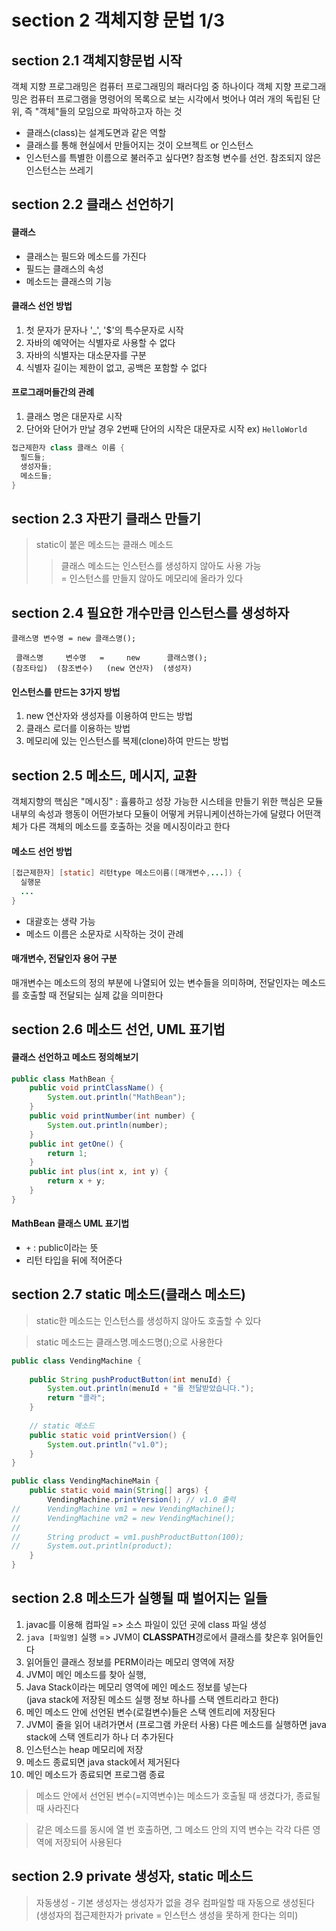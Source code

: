 # section 2 객체지향 문법 1/3
## section 2.1 객체지향문법 시작
객체 지향 프로그래밍은 컴퓨터 프로그래밍의 패러다임 중 하나이다
객체 지향 프로그래밍은 컴퓨터 프로그램을 명령어의 목록으로 보는 시각에서 벗어나 여러 개의 독립된 단위, 즉 "객체"들의 모임으로 파악하고자 하는 것

- 클래스(class)는 설계도면과 같은 역할
- 클래스를 통해 현실에서 만들어지는 것이 오브젝트 or 인스턴스 
- 인스턴스를 특별한 이름으로 불러주고 싶다면? 참조형 변수를 선언. 참조되지 않은 인스턴스는 쓰레기

## section 2.2 클래스 선언하기
#### 클래스 
- 클래스는 필드와 메소드를 가진다
- 필드는 클래스의 속성
- 메소드는 클래스의 기능

#### 클래스 선언 방법
1. 첫 문자가 문자나 '_', '$'의 특수문자로 시작
2. 자바의 예약어는 식별자로 사용할 수 없다
3. 자바의 식별자는 대소문자를 구분
4. 식별자 길이는 제한이 없고, 공백은 포함할 수 없다


#### 프로그래머들간의 관례
1. 클래스 명은 대문자로 시작
2. 단어와 단어가 만날 경우 2번째 단어의 시작은 대문자로 시작 ex) ```HelloWorld```

```java
접근제한자 class 클래스 이름 {
  필드들;
  생성자들;
  메소드들;
}
```
## section 2.3 자판기 클래스 만들기
> static이 붙은 메소드는 클래스 메소드
> > 클래스 메소드는 인스턴스를 생성하지 않아도 사용 가능      
> > = 인스턴스를 만들지 않아도 메모리에 올라가 있다

## section 2.4 필요한 개수만큼 인스턴스를 생성하자
```
클래스명 변수명 = new 클래스명();
```

``` 
 클래스명     변수명   =     new      클래스명();
(참조타입)  (참조변수)   (new 연산자)  (생성자)
```
#### 인스턴스를 만드는 3가지 방법
1. new 연산자와 생성자를 이용하여 만드는 방법
2. 클래스 로더를 이용하는 방법
3. 메모리에 있는 인스턴스를 복제(clone)하여 만드는 방법


## section 2.5 메소드, 메시지, 교환
객체지향의 핵심은 "메시징"
: 휼륭하고 성장 가능한 시스테을 만들기 위한 핵심은 모듈 내부의 속성과 행동이 어떤가보다 모듈이 어떻게 커뮤니케이션하는가에 달렸다
어떤객체가 다른 객체의 메소드를 호출하는 것을 메시징이라고 한다

#### 메소드 선언 방법
```java
[접근제한자] [static] 리턴type 메소드이름([매개변수,...]) {
  실행문
  ...
}
```

- 대괄호는 생략 가능
- 메소드 이름은 소문자로 시작하는 것이 관례

#### 매개변수, 전달인자 용어 구분
매개변수는 메소드의 정의 부분에 나열되어 있는 변수들을 의미하며, 전달인자는 메소드를 호출할 때 전달되는 실제 값을 의미한다

## section 2.6 메소드 선언, UML 표기법
#### 클래스 선언하고 메소드 정의해보기



```java
public class MathBean {
	public void printClassName() {
		System.out.println("MathBean");
	}
	public void printNumber(int number) {
		System.out.println(number);
	}
	public int getOne() {
		return 1;
	}
	public int plus(int x, int y) {
		return x + y;
	}
}
```

#### MathBean 클래스 UML 표기법

- ```+``` : public이라는 뜻
- 리턴 타입을 뒤에 적어준다

## section 2.7 static 메소드(클래스 메소드)
> static한 메소드는 인스턴스를 생성하지 않아도 호출할 수 있다



> static 메소드는 클래스명.메소드명();으로 사용한다

```java
public class VendingMachine {
	
	public String pushProductButton(int menuId) {
		System.out.println(menuId + "를 전달받았습니다.");
		return "콜라";
	}
	
	// static 메소드
	public static void printVersion() {
		System.out.println("v1.0");
	}
}
```

```java
public class VendingMachineMain {
	public static void main(String[] args) {
		VendingMachine.printVersion(); // v1.0 출력
//		VendingMachine vm1 = new VendingMachine();
//		VendingMachine vm2 = new VendingMachine();
//		
//		String product = vm1.pushProductButton(100);
//		System.out.println(product);
	}		
}
```


## section 2.8 메소드가 실행될 때 벌어지는 일들

1. javac를 이용해 컴파일 => 소스 파일이 있던 곳에 class 파일 생성
2. ```java [파일명]``` 실행 => JVM이 **CLASSPATH**경로에서 클래스를 찾은후 읽어들인다
3. 읽어들인 클래스 정보를 PERM이라는 메모리 영역에 저장
4. JVM이 메인 메소드를 찾아 실행,
5. Java Stack이라는 메모리 영역에 메인 메소드 정보를 넣는다     
   (java stack에 저장된 메소드 실행 정보 하나를 스택 엔트리라고 한다)
6. 메인 메소드 안에 선언된 변수(로컬변수)들은 스택 엔트리에 저장된다
7. JVM이 줄을 읽어 내려가면서 (프로그램 카운터 사용) 다른 메소드를 실행하면 java stack에 스택 엔트리가 하나 더 추가된다
8. 인스턴스는 heap 메모리에 저장
9. 메소드 종료되면 java stack에서 제거된다
10. 메인 메소드가 종료되면 프로그램 종료

> 메소드 안에서 선언된 변수(=지역변수)는 메소드가 호출될 때 생겼다가, 종료될 때 사라진다


> 같은 메소드를 동시에 열 번 호출하면, 그 메소드 안의 지역 변수는 각각 다른 영역에 저장되어 사용된다


## section 2.9 private 생성자, static 메소드
> 자동생성 - 기본 생성자는 생성자가 없을 경우 컴파일할 때 자동으로 생성된다 
(생성자의 접근제한자가 private = 인스턴스 생성을 못하게 한다는 의미)







